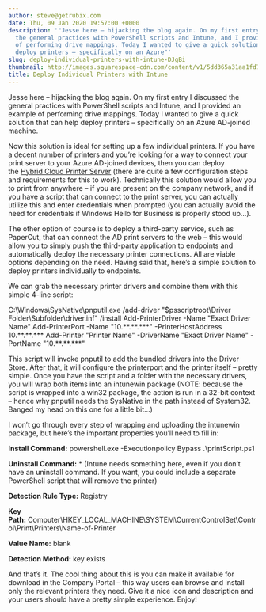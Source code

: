 ```yaml
---
author: steve@getrubix.com
date: Thu, 09 Jan 2020 19:57:00 +0000
description: '"Jesse here – hijacking the blog again. On my first entry I discussed
  the general practices with PowerShell scripts and Intune, and I provided an example
  of performing drive mappings. Today I wanted to give a quick solution that can help
  deploy printers – specifically on an Azure"'
slug: deploy-individual-printers-with-intune-DJgBi
thumbnail: http://images.squarespace-cdn.com/content/v1/5dd365a31aa1fd743bc30b8e/1581105481469-59BU2NZLB3HHTHE4UCBE/image-asset.jpeg/img.jpg
title: Deploy Individual Printers with Intune
---
```


Jesse here – hijacking the blog again. On my first entry I discussed the general practices with PowerShell scripts and Intune, and I provided an example of performing drive mappings. Today I wanted to give a quick solution that can help deploy printers – specifically on an Azure AD-joined machine.

Now this solution is ideal for setting up a few individual printers. If you have a decent number of printers and you’re looking for a way to connect your print server to your Azure AD-joined devices, then you can deploy the [Hybrid Cloud Printer Server](https://docs.microsoft.com/en-us/windows-server/administration/hybrid-cloud-print/hybrid-cloud-print-deploy) (there are quite a few configuration steps and requirements for this to work). Technically this solution would allow you to print from anywhere – if you are present on the company network, and if you have a script that can connect to the print server, you can actually utilize this and enter credentials when prompted (you can actually avoid the need for credentials if Windows Hello for Business is properly stood up…).

The other option of course is to deploy a third-party service, such as PaperCut, that can connect the AD print servers to the web – this would allow you to simply push the third-party application to endpoints and automatically deploy the necessary printer connections. All are viable options depending on the need. Having said that, here’s a simple solution to deploy printers individually to endpoints.

We can grab the necessary printer drivers and combine them with this simple 4-line script:

C:\\Windows\\SysNative\\pnputil.exe /add-driver "$psscriptroot\\Driver Folder\\Subfolder\\driver.inf" /install
Add-PrinterDriver -Name "Exact Driver Name"
Add-PrinterPort -Name "10.\*\*.\*\*.\*\*\*" -PrinterHostAddress 10.\*\*.\*\*.\*\*\*
Add-Printer "Printer Name" -DriverName "Exact Driver Name" -PortName "10.\*\*.\*\*.\*\*\*"

This script will invoke pnputil to add the bundled drivers into the Driver Store. After that, it will configure the printerport and the printer itself – pretty simple. Once you have the script and a folder with the necessary drivers, you will wrap both items into an intunewin package (NOTE: because the script is wrapped into a win32 package, the action is run in a 32-bit context – hence why pnputil needs the SysNative in the path instead of System32. Banged my head on this one for a little bit…)

I won’t go through every step of wrapping and uploading the intunewin package, but here’s the important properties you’ll need to fill in:

**Install Command:** powershell.exe -Executionpolicy Bypass .\\printScript.ps1

**Uninstall Command:** \* (Intune needs something here, even if you don’t have an uninstall command. If you want, you could include a separate PowerShell script that will remove the printer)

**Detection Rule Type:** Registry

**Key Path:** Computer\\HKEY\_LOCAL\_MACHINE\\SYSTEM\\CurrentControlSet\\Control\\Print\\Printers\\Name-of-Printer

**Value Name:** blank

**Detection Method:** key exists

And that’s it. The cool thing about this is you can make it available for download in the Company Portal – this way users can browse and install only the relevant printers they need. Give it a nice icon and description and your users should have a pretty simple experience. Enjoy!